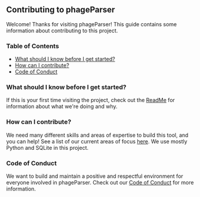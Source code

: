 ## Contributing to phageParser

Welcome! Thanks for visiting phageParser! This guide contains some information about contributing to this project.

### Table of Contents

* [What should I know before I get started?](#what-should-i-know-before-i-get-started)
* [How can I contribute?](#how-can-i-contribute)
* [Code of Conduct](#code-of-conduct)


### What should I know before I get started?

If this is your first time visiting the project, check out the [ReadMe](https://github.com/goyalsid/phageParser/blob/master/README.md) for information about what we're doing and why.

### How can I contribute?

We need many different skills and areas of expertise to build this tool, and you can help! See a list of our current areas of focus [here](https://github.com/goyalsid/phageParser/blob/master/README.md#where-can-i-get-involved). We use mostly Python and SQLite in this project.

### Code of Conduct

We want to build and maintain a positive and respectful environment for everyone involved in phageParser. Check out our [Code of Conduct](https://github.com/goyalsid/phageParser/blob/master/CODE-OF-CONDUCT.md) for more information.
